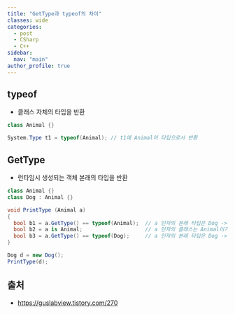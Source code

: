 ```yaml
---
title: "GetType과 typeof의 차이"
classes: wide
categories: 
  - post
  - CSharp
  - C++
sidebar:
  nav: "main"
author_profile: true
---
```


## typeof
* 클래스 자체의 타입을 반환

```csharp
class Animal {}

System.Type t1 = typeof(Animal); // t1에 Animal이 타입으로서 반환
```

## GetType
* 런타임시 생성되는 객체 본래의 타입을 반환

```csharp
class Animal {}
class Dog : Animal {}

void PrintType (Animal a)
{
  bool b1 = a.GetType() == typeof(Animal);  // a 인자의 본래 타입은 Dog -> false
  bool b2 = a is Animal;                    // a 인자의 클래스는 Animal이기도 함
  bool b3 = a.GetType() == typeof(Dog);     // a 인자의 본래 타입은 Dog -> True
}

Dog d = new Dog();
PrintType(d);
```

## 출처
* <https://guslabview.tistory.com/270>